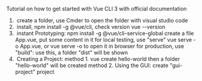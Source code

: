 Tutorial on how to get started with Vue CLI 3 with official documentation

1. ​            create a folder, use Cmder to open the folder with visual studio code        
2. ​            install,  npm install -g @vue/cli, check version vue --version        
3. ​            instant Prototyping:            npm install -g @vue/cli-service-global            create a file App.vue, put some content in it            for local testing, use "serve"            vue serve -o App.vue, or vue serve -o to open it in browser            for production, use "build":            use this, a folder "dist" will be shown        
4. ​            Creating a Project:            method 1. vue create hello-world            then a folder "hello-world" will be created             method 2. Using the GUI:            create "gui-project" project        